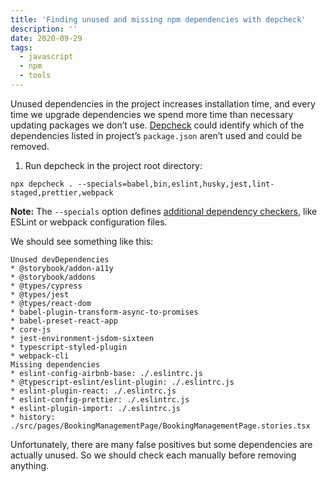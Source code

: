 ```yaml
---
title: 'Finding unused and missing npm dependencies with depcheck'
description: ''
date: 2020-09-29
tags:
  - javascript
  - npm
  - tools
---
```


Unused dependencies in the project increases installation time, and every time we upgrade dependencies we spend more time than necessary updating packages we don’t use. [Depcheck](https://github.com/depcheck/depcheck) could identify which of the dependencies listed in project’s `package.json` aren’t used and could be removed.

1. Run depcheck in the project root directory:

```shell
npx depcheck . --specials=babel,bin,eslint,husky,jest,lint-staged,prettier,webpack
```

**Note:** The `--specials` option defines [additional dependency checkers](https://github.com/depcheck/depcheck#special), like ESLint or webpack configuration files.

We should see something like this:

```
Unused devDependencies
* @storybook/addon-a11y
* @storybook/addons
* @types/cypress
* @types/jest
* @types/react-dom
* babel-plugin-transform-async-to-promises
* babel-preset-react-app
* core-js
* jest-environment-jsdom-sixteen
* typescript-styled-plugin
* webpack-cli
Missing dependencies
* eslint-config-airbnb-base: ./.eslintrc.js
* @typescript-eslint/eslint-plugin: ./.eslintrc.js
* eslint-plugin-react: ./.eslintrc.js
* eslint-config-prettier: ./.eslintrc.js
* eslint-plugin-import: ./.eslintrc.js
* history: ./src/pages/BookingManagementPage/BookingManagementPage.stories.tsx
```

Unfortunately, there are many false positives but some dependencies are actually unused. So we should check each manually before removing anything.
